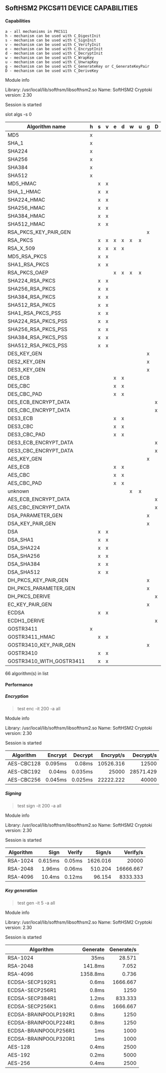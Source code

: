 **SoftHSM2 PKCS#11 DEVICE CAPABILITIES**
---

#### Capabilities

    a - all mechanisms in PKCS11
    h - mechanism can be used with C_DigestInit
    s - mechanism can be used with C_SignInit
    v - mechanism can be used with C_VerifyInit
    e - mechanism can be used with C_EncryptInit
    d - mechanism can be used with C_DecryptInit
    w - mechanism can be used with C_WrapKey
    u - mechanism can be used with C_UnwrapKey
    g - mechanism can be used with C_GenerateKey or C_GenerateKeyPair
    D - mechanism can be used with C_DeriveKey

Module info

  Library: /usr/local/lib/softhsm/libsofthsm2.so
  Name: SoftHSM2
  Cryptoki version: 2.30

Session is started

slot algs -s 0

| Algorithm name            | h | s | v | e | d | w | u | g | D |
|---------------------------|---|---|---|---|---|---|---|---|---|
| MD5                       | x |   |   |   |   |   |   |   |   |
| SHA_1                     | x |   |   |   |   |   |   |   |   |
| SHA224                    | x |   |   |   |   |   |   |   |   |
| SHA256                    | x |   |   |   |   |   |   |   |   |
| SHA384                    | x |   |   |   |   |   |   |   |   |
| SHA512                    | x |   |   |   |   |   |   |   |   |
| MD5_HMAC                  |   | x | x |   |   |   |   |   |   |
| SHA_1_HMAC                |   | x | x |   |   |   |   |   |   |
| SHA224_HMAC               |   | x | x |   |   |   |   |   |   |
| SHA256_HMAC               |   | x | x |   |   |   |   |   |   |
| SHA384_HMAC               |   | x | x |   |   |   |   |   |   |
| SHA512_HMAC               |   | x | x |   |   |   |   |   |   |
| RSA_PKCS_KEY_PAIR_GEN     |   |   |   |   |   |   |   | x |   |
| RSA_PKCS                  |   | x | x | x | x | x | x |   |   |
| RSA_X_509                 |   | x | x | x | x |   |   |   |   |
| MD5_RSA_PKCS              |   | x | x |   |   |   |   |   |   |
| SHA1_RSA_PKCS             |   | x | x |   |   |   |   |   |   |
| RSA_PKCS_OAEP             |   |   |   | x | x | x | x |   |   |
| SHA224_RSA_PKCS           |   | x | x |   |   |   |   |   |   |
| SHA256_RSA_PKCS           |   | x | x |   |   |   |   |   |   |
| SHA384_RSA_PKCS           |   | x | x |   |   |   |   |   |   |
| SHA512_RSA_PKCS           |   | x | x |   |   |   |   |   |   |
| SHA1_RSA_PKCS_PSS         |   | x | x |   |   |   |   |   |   |
| SHA224_RSA_PKCS_PSS       |   | x | x |   |   |   |   |   |   |
| SHA256_RSA_PKCS_PSS       |   | x | x |   |   |   |   |   |   |
| SHA384_RSA_PKCS_PSS       |   | x | x |   |   |   |   |   |   |
| SHA512_RSA_PKCS_PSS       |   | x | x |   |   |   |   |   |   |
| DES_KEY_GEN               |   |   |   |   |   |   |   | x |   |
| DES2_KEY_GEN              |   |   |   |   |   |   |   | x |   |
| DES3_KEY_GEN              |   |   |   |   |   |   |   | x |   |
| DES_ECB                   |   |   |   | x | x |   |   |   |   |
| DES_CBC                   |   |   |   | x | x |   |   |   |   |
| DES_CBC_PAD               |   |   |   | x | x |   |   |   |   |
| DES_ECB_ENCRYPT_DATA      |   |   |   |   |   |   |   |   | x |
| DES_CBC_ENCRYPT_DATA      |   |   |   |   |   |   |   |   | x |
| DES3_ECB                  |   |   |   | x | x |   |   |   |   |
| DES3_CBC                  |   |   |   | x | x |   |   |   |   |
| DES3_CBC_PAD              |   |   |   | x | x |   |   |   |   |
| DES3_ECB_ENCRYPT_DATA     |   |   |   |   |   |   |   |   | x |
| DES3_CBC_ENCRYPT_DATA     |   |   |   |   |   |   |   |   | x |
| AES_KEY_GEN               |   |   |   |   |   |   |   | x |   |
| AES_ECB                   |   |   |   | x | x |   |   |   |   |
| AES_CBC                   |   |   |   | x | x |   |   |   |   |
| AES_CBC_PAD               |   |   |   | x | x |   |   |   |   |
| unknown                   |   |   |   |   |   | x | x |   |   |
| AES_ECB_ENCRYPT_DATA      |   |   |   |   |   |   |   |   | x |
| AES_CBC_ENCRYPT_DATA      |   |   |   |   |   |   |   |   | x |
| DSA_PARAMETER_GEN         |   |   |   |   |   |   |   | x |   |
| DSA_KEY_PAIR_GEN          |   |   |   |   |   |   |   | x |   |
| DSA                       |   | x | x |   |   |   |   |   |   |
| DSA_SHA1                  |   | x | x |   |   |   |   |   |   |
| DSA_SHA224                |   | x | x |   |   |   |   |   |   |
| DSA_SHA256                |   | x | x |   |   |   |   |   |   |
| DSA_SHA384                |   | x | x |   |   |   |   |   |   |
| DSA_SHA512                |   | x | x |   |   |   |   |   |   |
| DH_PKCS_KEY_PAIR_GEN      |   |   |   |   |   |   |   | x |   |
| DH_PKCS_PARAMETER_GEN     |   |   |   |   |   |   |   | x |   |
| DH_PKCS_DERIVE            |   |   |   |   |   |   |   |   | x |
| EC_KEY_PAIR_GEN           |   |   |   |   |   |   |   | x |   |
| ECDSA                     |   | x | x |   |   |   |   |   |   |
| ECDH1_DERIVE              |   |   |   |   |   |   |   |   | x |
| GOSTR3411                 | x |   |   |   |   |   |   |   |   |
| GOSTR3411_HMAC            |   | x | x |   |   |   |   |   |   |
| GOSTR3410_KEY_PAIR_GEN    |   |   |   |   |   |   |   | x |   |
| GOSTR3410                 |   | x | x |   |   |   |   |   |   |
| GOSTR3410_WITH_GOSTR3411  |   | x | x |   |   |   |   |   |   |

66 algorithm(s) in list


#### Performance
##### Encryption

> test enc -it 200 -a all

Module info

  Library: /usr/local/lib/softhsm/libsofthsm2.so
  Name: SoftHSM2
  Cryptoki version: 2.30

Session is started

| Algorithm                 |  Encrypt |  Decrypt | Encrypt/s | Decrypt/s |
|---------------------------|---------:|---------:|----------:|----------:|
| AES-CBC128                |  0.095ms |   0.08ms | 10526.316 |     12500 |
| AES-CBC192                |   0.04ms |  0.035ms |     25000 | 28571.429 |
| AES-CBC256                |  0.045ms |  0.025ms | 22222.222 |     40000 |


##### Signing

> test sign -it 200 -a all

Module info

  Library: /usr/local/lib/softhsm/libsofthsm2.so
  Name: SoftHSM2
  Cryptoki version: 2.30

Session is started

| Algorithm                 |     Sign |   Verify |    Sign/s |  Verify/s |
|---------------------------|---------:|---------:|----------:|----------:|
| RSA-1024                  |  0.615ms |   0.05ms |  1626.016 |     20000 |
| RSA-2048                  |   1.96ms |   0.06ms |   510.204 | 16666.667 |
| RSA-4096                  |   10.4ms |   0.12ms |    96.154 |  8333.333 |


##### Key generation

> test gen -it 5 -a all

Module info

  Library: /usr/local/lib/softhsm/libsofthsm2.so
  Name: SoftHSM2
  Cryptoki version: 2.30

Session is started

| Algorithm                 | Generate | Generate/s |
|---------------------------|---------:|-----------:|
| RSA-1024                  |     35ms |     28.571 |
| RSA-2048                  |  141.8ms |      7.052 |
| RSA-4096                  | 1358.8ms |      0.736 |
| ECDSA-SECP192R1           |    0.6ms |   1666.667 |
| ECDSA-SECP256R1           |    0.8ms |       1250 |
| ECDSA-SECP384R1           |    1.2ms |    833.333 |
| ECDSA-SECP256K1           |    0.6ms |   1666.667 |
| ECDSA-BRAINPOOLP192R1     |    0.8ms |       1250 |
| ECDSA-BRAINPOOLP224R1     |    0.8ms |       1250 |
| ECDSA-BRAINPOOLP256R1     |      1ms |       1000 |
| ECDSA-BRAINPOOLP320R1     |      1ms |       1000 |
| AES-128                   |    0.4ms |       2500 |
| AES-192                   |    0.2ms |       5000 |
| AES-256                   |    0.4ms |       2500 |


